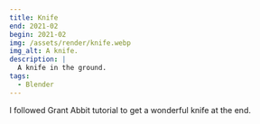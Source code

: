 ```yaml
---
title: Knife
end: 2021-02
begin: 2021-02
img: /assets/render/knife.webp
img_alt: A knife.
description: |
  A knife in the ground.
tags:
  - Blender
---
```

I followed Grant Abbit tutorial to get a wonderful knife at the end.
